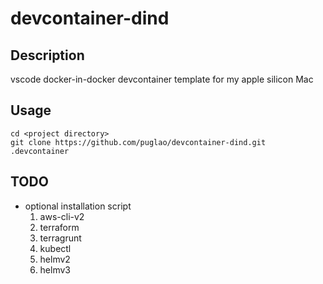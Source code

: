 # devcontainer-dind

## Description
vscode docker-in-docker devcontainer template for my apple silicon Mac

## Usage
```
cd <project directory>
git clone https://github.com/puglao/devcontainer-dind.git .devcontainer
```

## TODO
* optional installation script
  1. aws-cli-v2
  2. terraform
  3. terragrunt
  4. kubectl
  5. helmv2
  6. helmv3